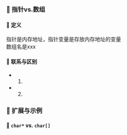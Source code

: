 ### 🐋 指针vs.数组
#### 🍎 定义
指针是内存地址，指针变量是存放内存地址的变量  
数组名是xxx
#### 🍎 联系与区别
* 1.
* 2.
### 🐋 扩展与示例
#### 🍎 `char*` vs. `char[]`
